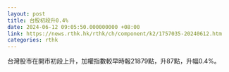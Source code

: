 ```yaml
---
layout: post
title: 台股初段升0.4%
date: 2024-06-12 09:05:50.000000000 +08:00
link: https://news.rthk.hk/rthk/ch/component/k2/1757035-20240612.htm
categories: rthk
---
```


台灣股市在開市初段上升，加權指數較早時報21879點，升87點，升幅0.4%。
